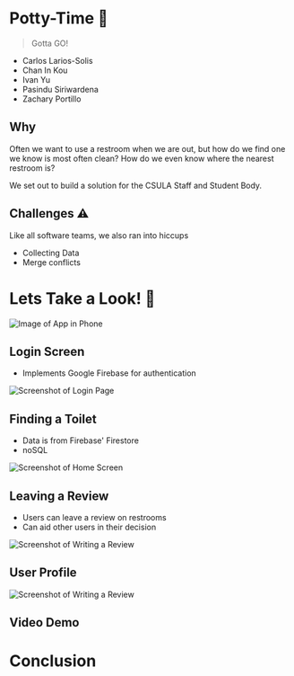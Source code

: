 # Potty-Time :toilet:

> Gotta GO!

- Carlos Larios-Solis
- Chan In Kou
- Ivan Yu
- Pasindu Siriwardena
- Zachary Portillo

## Why

Often we want to use a restroom when we are out, but how do we find one we know
is most often clean? How do we even know where the nearest restroom is?

We set out to build a solution for the CSULA Staff and Student Body.

## Challenges :warning:

Like all software teams, we also ran into hiccups
- Collecting Data
- Merge conflicts

# Lets Take a Look! :iphone:
![Image of App in Phone](https://octodex.github.com/images/yaktocat.png)

## Login Screen

- Implements Google Firebase for authentication

![Screenshot of Login Page](https://octodex.github.com/images/yaktocat.png)

## Finding a Toilet

- Data is from Firebase' Firestore
- noSQL

![Screenshot of Home Screen](https://octodex.github.com/images/yaktocat.png)

## Leaving a Review

- Users can leave a review on restrooms
- Can aid other users in their decision

![Screenshot of Writing a Review](https://octodex.github.com/images/yaktocat.png)


## User Profile

![Screenshot of Writing a Review](https://octodex.github.com/images/yaktocat.png)

## Video Demo

# Conclusion
